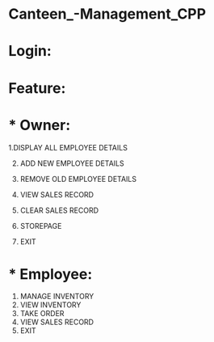 # Canteen_-Management_CPP
# Login:
# Feature:
# * Owner: 


   1.DISPLAY ALL EMPLOYEE DETAILS
	
 2. ADD NEW EMPLOYEE DETAILS


 3. REMOVE OLD EMPLOYEE DETAILS


 4. VIEW SALES RECORD


 5. CLEAR SALES RECORD
 
 6. STOREPAGE
 
 7. EXIT

# * Employee:
 1. MANAGE INVENTORY
 2. VIEW INVENTORY
 3. TAKE ORDER
 4. VIEW SALES RECORD
 5. EXIT
 
	
